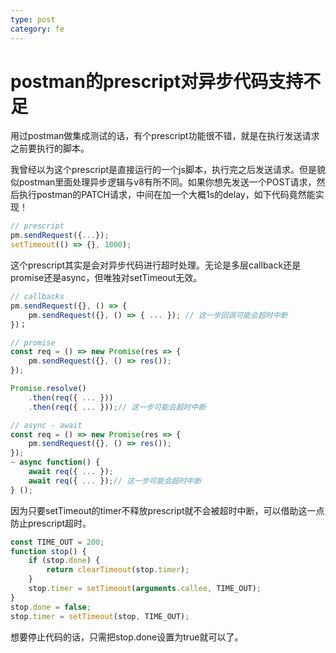 ```yaml
---
type: post
category: fe
---
```

# postman的prescript对异步代码支持不足

用过postman做集成测试的话，有个prescript功能很不错，就是在执行发送请求之前要执行的脚本。

我曾经以为这个prescript是直接运行的一个js脚本，执行完之后发送请求。但是貌似postman里面处理异步逻辑与v8有所不同。如果你想先发送一个POST请求，然后执行postman的PATCH请求，中间在加一个大概1s的delay，如下代码竟然能实现！

```javascript
// prescript
pm.sendRequest({...});
setTimeout(() => {}, 1000);
```

这个prescript其实是会对异步代码进行超时处理。无论是多层callback还是promise还是async，但唯独对setTimeout无效。

```javascript
// callbacks
pm.sendRequest({}, () => {
    pm.sendRequest({}, () => { ... }); // 这一步回调可能会超时中断
})；
```

```javascript
// promise
const req = () => new Promise(res => {
    pm.sendRequest({}, () => res());
});

Promise.resolve()
    .then(req({ ... }))
    .then(req({ ... }));// 这一步可能会超时中断
```

```javascript
// async - await
const req = () => new Promise(res => {
    pm.sendRequest({}, () => res());
});
~ async function() {
    await req({ ... });
    await req({ ... });// 这一步可能会超时中断
} ();
```

因为只要setTimeout的timer不释放prescript就不会被超时中断，可以借助这一点防止prescript超时。

```javascript
const TIME_OUT = 200;
function stop() {
    if (stop.done) {
        return clearTimeout(stop.timer);
    }
    stop.timer = setTimeout(arguments.callee, TIME_OUT);
}
stop.done = false;
stop.timer = setTimeout(stop, TIME_OUT);
```

想要停止代码的话，只需把stop.done设置为true就可以了。

